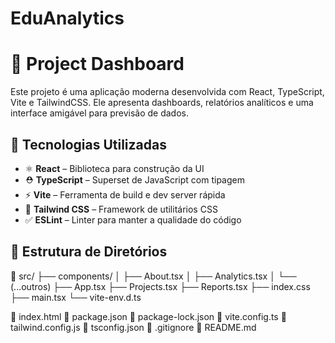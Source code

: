 # EduAnalytics
# 🔮 Project Dashboard

Este projeto é uma aplicação moderna desenvolvida com React, TypeScript, Vite e TailwindCSS. Ele apresenta dashboards, relatórios analíticos e uma interface amigável para previsão de dados.

## 🧱 Tecnologias Utilizadas

- ⚛️ **React** – Biblioteca para construção da UI
- ⛑️ **TypeScript** – Superset de JavaScript com tipagem
- ⚡ **Vite** – Ferramenta de build e dev server rápida
- 🎨 **Tailwind CSS** – Framework de utilitários CSS
- ✅ **ESLint** – Linter para manter a qualidade do código

## 📁 Estrutura de Diretórios
📁 src/
  ├── components/
  │   ├── About.tsx
  │   ├── Analytics.tsx
  │   └── (...outros)
  ├── App.tsx
  ├── Projects.tsx
  ├── Reports.tsx
  ├── index.css
  ├── main.tsx
  └── vite-env.d.ts

📄 index.html
📄 package.json
📄 package-lock.json
📄 vite.config.ts
📄 tailwind.config.js
📄 tsconfig.json
📄 .gitignore
📄 README.md

